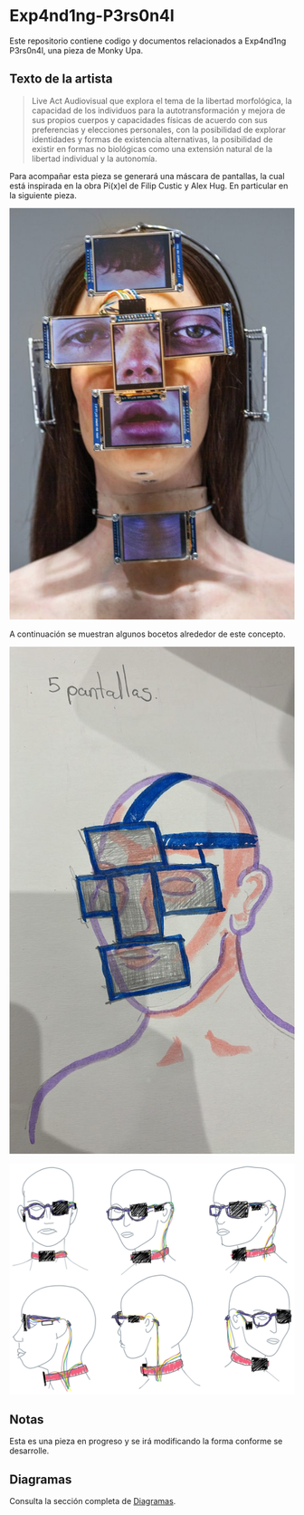 # Exp4nd1ng-P3rs0n4l
Este repositorio contiene codigo y documentos relacionados a Exp4nd1ng P3rs0n4l, una pieza de Monky Upa.

## Texto de la artista

> Live Act Audiovisual que explora el tema de la libertad morfológica, la capacidad
de los individuos para la autotransformación y mejora de sus propios cuerpos y
capacidades físicas de acuerdo con sus preferencias y elecciones personales, con
la posibilidad de explorar identidades y formas de existencia alternativas, la
posibilidad de existir en formas no biológicas como una extensión natural de la
libertad individual y la autonomía.

Para acompañar esta pieza se generará una máscara de pantallas, la cual está inspirada en la obra Pi(x)el de Filip Custic y Alex Hug. En particular en la siguiente pieza.

![](https://github.com/hugoescalpelo/Exp4nd1ng-P3rs0n4l/blob/main/Imagenes/Pi(x)el.jpg?raw=true)

A continuación se muestran algunos bocetos alrededor de este concepto.

![](https://github.com/hugoescalpelo/Exp4nd1ng-P3rs0n4l/blob/main/Imagenes/5pantallas.jpg?raw=true)

![](https://github.com/hugoescalpelo/Exp4nd1ng-P3rs0n4l/blob/main/Imagenes/Boceto.png?raw=true)

## Notas

Esta es una pieza en progreso y se irá modificando la forma conforme se desarrolle.

## Diagramas

Consulta la sección completa de [Diagramas](https://github.com/hugoescalpelo/Exp4nd1ng-P3rs0n4l/blob/main/Diagrama/README.md).